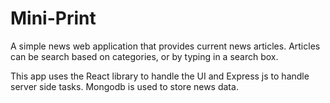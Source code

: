 # Mini-Print
A simple news web application that provides current news articles. Articles can be search based on categories, or by typing in a search box.

This app uses the React library to handle the UI and Express js to handle server side tasks.
Mongodb is used to store news data.
